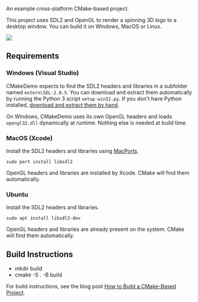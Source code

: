 An example cross-platform CMake-based project.

This project uses SDL2 and OpenGL to render a spinning 3D logo to a desktop window. You can build it on Windows, MacOS or Linux.

![](http://preshing.com/images/cmakedemo-preview.png)

## Requirements

### Windows (Visual Studio)

CMakeDemo expects to find the SDL2 headers and libraries in a subfolder named `extern\SDL-2.0.5`. You can download and extract them automatically by running the Python 3 script `setup-win32.py`. If you don't have Python installed, [download and extract them by hand](https://www.libsdl.org/release/SDL2-devel-2.0.5-VC.zip).

On Windows, CMakeDemo uses its own OpenGL headers and loads `opengl32.dll` dynamically at runtime. Nothing else is needed at build time.

### MacOS (Xcode)

Install the SDL2 headers and libraries using [MacPorts](https://www.macports.org/).

    sudo port install libsdl2
    
OpenGL headers and libraries are installed by Xcode. CMake will find them automatically.

### Ubuntu

Install the SDL2 headers and libraries.

    sudo apt install libsdl2-dev
    
OpenGL headers and libraries are already present on the system. CMake will find them automatically.

## Build Instructions

- mkdir build
- cmake -S . -B build

For build instructions, see the blog post [How to Build a CMake-Based Project](http://preshing.com/20170511/how-to-build-a-cmake-based-project).
